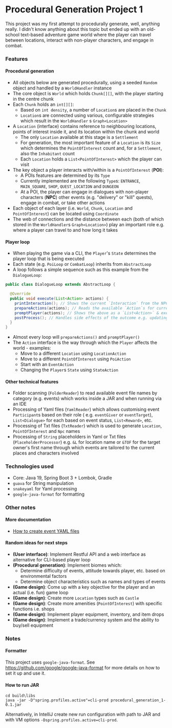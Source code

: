 # Procedural Generation Project 1

This project was my first attempt to procedurally generate, well, anything really. I didn't know anything about this
topic but ended up with an old-school text-based adventure game world where the player can travel between locations,
interact with non-player characters, and engage in combat.

### Features

#### Procedural generation

- All objects below are generated procedurally, using a seeded `Random` object and handled by a `WorldHandler` instance
- The core object is `World` which holds `Chunk[][]`, with the player starting in the centre chunk
- Each `Chunk` holds an `int[][]`:
    - Based on `int density`, a number of `Location`s are placed in the `Chunk`
    - `Location`s are connected using various, configurable strategies which result in the `WorldHandler`
      s `Graph<Location>`
- A `Location` (interface) contains reference to neighbouring locations, points of interest inside it, and its location
  within the chunk and world
    - The only `Location` available at this stage is a `Settlement`
    - For generation, the most important feature of a `Location` is its `Size` which determines the `PointOfInterest`
      count and, for a `Settlement`, also the `Inhabitant` count
    - Each `Location` holds a `List<PointOfInterest>` which the player can visit
- The key object a player interacts with/within is a `PointOfInterest` (**POI**):
    - A POIs features are determined by its `Type`
    - Currently implemented are the following `Type`s: `ENTRANCE`, `MAIN_SQUARE`, `SHOP`, `QUEST_LOCATION` and `DUNGEON`
    - At a POI, the player can engage in dialogues with non-player characters (**NPC**) other events (e.g. "delivery"
      or "kill" quests), engage in combat, or take other actions
- Each object of each layer (i.e. `World`, `Chunk`, `Location` and `PointOfInterest`) can be located using `Coordinate`
- The web of connections and the distance between each (both of which stored in the `WorldHandler`s `Graph<Location>`)
  play an important role e.g. where a player can travel to and how long it takes

#### Player loop

- When playing the game via a CLI, the `Player`'s `State` determines the player loop that is being executed
- Each state (e.g. `PoiLoop` or `CombatLoop`) inherits from `AbstractLoop`
- A loop follows a simple sequence such as this example from the `DialogueLoop`:

```java
public class DialogueLoop extends AbstractLoop {

  @Override
  public void execute(List<Action> actions) {
    printInteraction(); // Shows the current `Interaction` from the NPCs `Dialogue`
    prepareActions(actions); // Reads the available `Action`s for current `Dialogue` from `Event`
    promptPlayer(actions); // Shows the above as a `List<Action>` & executes the selection `Action`
    postProcess(); // Handles side effects of the outcome e.g. updating the `Event`
  }
}

```

- Almost every loop will `prepareActions()` and `promptPlayer()`
- The `Action` interface is the way through which the `Player` affects the world - examples:
    - Move to a different `Location` using `LocationAction`
    - Move to a different `PointOfInterest` using `PoiAction`
    - Start with an `EventAction`
    - Changing the `Player`s `State` using `StateAction`

#### Other technical features

- Folder scanning (`FolderReader`) to read available event file names by category (e.g. events) which works inside a JAR
  and when running via an IDE
- Processing of Yaml files (`YamlReader`) which allows customising event `Participant`s based on their role (
  e.g. `eventGiver` or `eventTarget`), `List<Dialogue>` for each based on event status, `List<Reward>`, etc.
- Processing of Txt files (`TxtReader`) which is used to generate `Location`, `PointOfInterest` and `Npc` names
- Processing of `String` placeholders in Yaml or Txt files (`PlaceholderProcessor`) e.g. `&L` for location name
  or `&TOF` for the target owner's first name through which events are tailored to the current places and characters
  involved

### Technologies used

- Core: Java 19, Spring Boot 3 + Lombok, Gradle
- `guava` for String manipulation
- `snakeyaml` for Yaml processing
- `google-java-format` for formatting

### Other notes

#### More documentation

- [How to create event YAML files](docs/HOW_TO_YAML_EVENTS.md)

#### Random ideas for next steps

- **(User interface)**: Implement Restful API and a web interface as alternative for CLI-based player loop
- **(Procedural generation)**: Implement biomes which:
    - Determine difficulty of events, attitude towards player, etc. based on environmental factors
    - Determine object characteristics such as names and types of events
- **(Game design)**: Come up with a key objective for the player and an actual (i.e. fun) game loop
- **(Game design)**: Create more `Location` types such as `Castle`
- **(Game design)**: Create more amenities (`PointOfInterest`) with specific functions i.e. shops
- **(Game design)**: Implement player equipment, inventory, and item drops
- **(Game design)**: Implement a trade/currency system and the ability to buy/sell equipment

### Notes

#### Formatter

This project uses `google-java-format`. See https://github.com/google/google-java-format for more details on how to set
it up and use it.

#### How to run JAR

```shell
cd build\libs 
java -jar -D"spring.profiles.active"=cli-prod procedural_generation_1-0.1.jar
```

Alternatively, in IntelliJ create new run configuration with path to JAR and with VM
options `-Dspring.profiles.active=cli-prod`.
